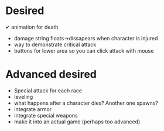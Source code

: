 # Desired

✔ animation for death
- damage string floats->dissapears when character is injured
- way to demonstrate critical attack
- buttons for lower area so you can click attack with mouse

# Advanced desired

- Special attack for each race
- leveling
- what happens after a character dies? Another one spawns?
- integrate armor
- integrate special weapons
- make it into an actual game (perhaps too advanced)
